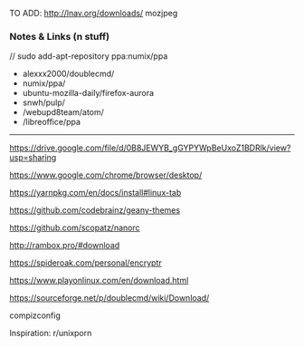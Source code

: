 TO ADD: 
http://lnav.org/downloads/
mozjpeg

### Notes & Links (n stuff)

// sudo add-apt-repository ppa:numix/ppa

- alexxx2000/doublecmd/
- numix/ppa/
- ubuntu-mozilla-daily/firefox-aurora
- snwh/pulp/
- /webupd8team/atom/
- /libreoffice/ppa
---
https://drive.google.com/file/d/0B8JEWYB_gGYPYWpBeUxoZ1BDRlk/view?usp=sharing

https://www.google.com/chrome/browser/desktop/

https://yarnpkg.com/en/docs/install#linux-tab

https://github.com/codebrainz/geany-themes

https://github.com/scopatz/nanorc

http://rambox.pro/#download

https://spideroak.com/personal/encryptr

https://www.playonlinux.com/en/download.html

https://sourceforge.net/p/doublecmd/wiki/Download/

compizconfig

Inspiration:
r/unixporn
